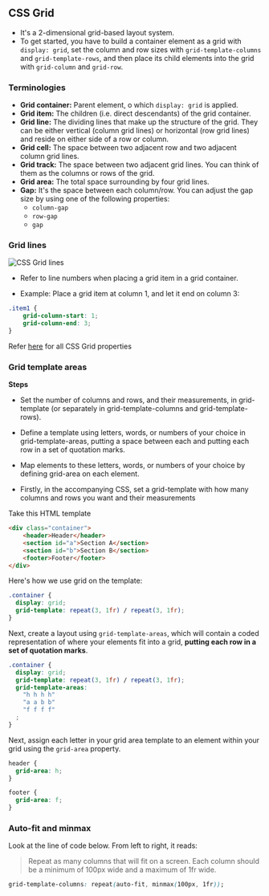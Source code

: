 ## CSS Grid

- It's a 2-dimensional grid-based layout system.
- To get started, you have to build a container element as a grid with `display: grid`, set the column and row sizes with `grid-template-columns` and `grid-template-rows`, and then place its child elements into the grid with `grid-column` and `grid-row`.

### Terminologies

- **Grid container:** Parent element, o which `display: grid` is applied.
- **Grid item:** The children (i.e. direct descendants) of the grid container.
- **Grid line:** The dividing lines that make up the structure of the grid. They can be either vertical (column grid lines) or horizontal (row grid lines) and reside on either side of a row or column.
- **Grid cell:** The space between two adjacent row and two adjacent column grid lines.
- **Grid track:** The space between two adjacent grid lines. You can think of them as the columns or rows of the grid.
- **Grid area:** The total space surrounding by four grid lines.
- **Gap:** It's the space between each column/row. You can adjust the gap size by using one of the following properties:
  - `column-gap`
  - `row-gap`
  - `gap`

### Grid lines

![CSS Grid lines](https://www.w3schools.com/css/grid_lines.png)

- Refer to line numbers when placing a grid item in a grid container.

- Example: Place a grid item at column 1, and let it end on column 3:

```CSS
.item1 {
    grid-column-start: 1;
    grid-column-end: 3;
}
```

Refer [here](https://www.w3schools.com/css/css_grid.asp#:~:text=All%20CSS%20Grid%20Properties) for all CSS Grid properties

### Grid template areas

**Steps**

- Set the number of columns and rows, and their measurements, in grid-template (or separately in grid-template-columns and grid-template-rows).

- Define a template using letters, words, or numbers of your choice in grid-template-areas, putting a space between each and putting each row in a set of quotation marks.

- Map elements to these letters, words, or numbers of your choice by defining grid-area on each element.

- Firstly, in the accompanying CSS, set a grid-template with how many columns and rows you want and their measurements

Take this HTML template

```HTML
<div class="container">
    <header>Header</header>
    <section id="a">Section A</section>
    <section id="b">Section B</section>
    <footer>Footer</footer>
</div>
```

Here's how we use grid on the template:

```CSS
.container {
  display: grid;
  grid-template: repeat(3, 1fr) / repeat(3, 1fr);
}
```

Next, create a layout using `grid-template-areas`, which will contain a coded representation of where your elements fit into a grid, **putting each row in a set of quotation marks**.

```CSS
.container {
  display: grid;
  grid-template: repeat(3, 1fr) / repeat(3, 1fr);
  grid-template-areas:
    "h h h h"
    "a a b b"
    "f f f f"
  ;
}
```

Next, assign each letter in your grid area template to an element within your grid using the `grid-area` property.

```CSS
header {
  grid-area: h;
}

footer {
  grid-area: f;
}
```

### Auto-fit and minmax

Look at the line of code below. From left to right, it reads:

> Repeat as many columns that will fit on a screen. Each column should be a minimum of 100px wide and a maximum of 1fr wide.

```CSS
grid-template-columns: repeat(auto-fit, minmax(100px, 1fr));
```
